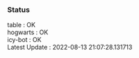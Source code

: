 ### Status


table : OK  
hogwarts : OK  
icy-bot : OK  
Latest Update : 2022-08-13 21:07:28.131713
